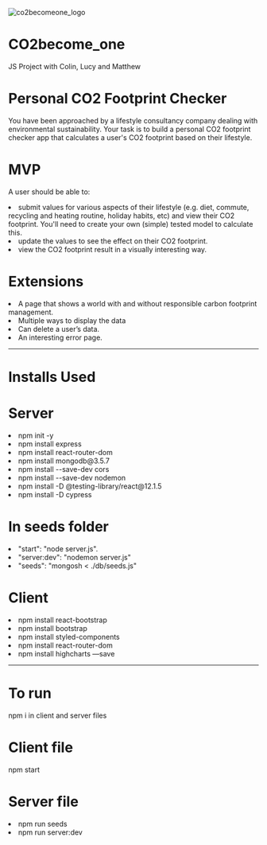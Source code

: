 ![co2becomeone_logo](https://user-images.githubusercontent.com/110641702/199516388-010c7405-f579-47ce-a2d5-6061d3ed298f.png)
# CO2become_one
JS Project with Colin, Lucy and Matthew

# Personal CO2 Footprint Checker

You have been approached by a lifestyle consultancy company dealing with environmental sustainability. 
Your task is to build a personal CO2 footprint checker app that calculates a user's CO2 footprint based on their lifestyle.

# MVP

A user should be able to:

<li>submit values for various aspects of their lifestyle (e.g. diet, commute, 
recycling and heating routine, holiday habits, etc) and view their CO2 footprint. 
You'll need to create your own (simple) tested model to calculate this.
<li>update the values to see the effect on their CO2 footprint.
<li>view the CO2 footprint result in a visually interesting way.

# Extensions

<li>A page that shows a world with and without responsible carbon footprint management.
<li>Multiple ways to display the data
<li>Can delete a user’s data.
<li>An interesting error page.

------------------------------------------------------------

# Installs Used

# Server

 <li>npm init -y
 <li>npm install express
 <li>npm install react-router-dom
 <li>npm install mongodb@3.5.7
 <li>npm install --save-dev cors
 <li>npm install --save-dev nodemon

 <li>npm install -D @testing-library/react@12.1.5
 <li>npm install -D cypress
  
# In seeds folder

 <li>"start": "node server.js". 
 <li>"server:dev": "nodemon server.js"	
 <li>"seeds": "mongosh < ./db/seeds.js"


 # Client

 <li>npm install react-bootstrap 
 <li>npm install bootstrap 
 <li>npm install styled-components
 <li>npm install react-router-dom
 <li>npm install highcharts —save
  

-----------------------------------------------------

 # To run 
 npm i in client and server files 

 # Client file
 npm start 

 # Server file
  
<li>npm run seeds 
<li>npm run server:dev
